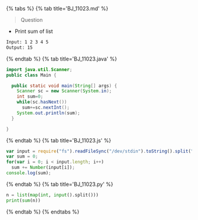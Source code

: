 {% tabs %}
{% tab title='BJ_11023.md' %}

> Question

* Print sum of list

```txt
Input: 1 2 3 4 5
Output: 15
```

{% endtab %}
{% tab title='BJ_11023.java' %}

```java
import java.util.Scanner;
public class Main {

  public static void main(String[] args) {
    Scanner sc = new Scanner(System.in);
    int sum=0;
    while(sc.hasNext())
      sum+=sc.nextInt();
    System.out.println(sum);
  }

}
```

{% endtab %}
{% tab title='BJ_11023.js' %}

```js
var input = require("fs").readFileSync("/dev/stdin").toString().split(" ");
var sum = 0;
for(var i = 0; i < input.length; i++)
  sum += Number(input[i]);
console.log(sum);
```

{% endtab %}
{% tab title='BJ_11023.py' %}

```py
n = list(map(int, input().split()))
print(sum(n))
```

{% endtab %}
{% endtabs %}
